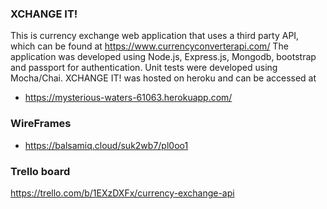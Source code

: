### XCHANGE IT!
This is currency exchange web application that uses a third party API, which can be found at https://www.currencyconverterapi.com/
The application was developed using Node.js, Express.js, Mongodb, bootstrap and passport for authentication. Unit tests were developed using Mocha/Chai.
XCHANGE IT! was hosted on heroku and can be accessed at 
* https://mysterious-waters-61063.herokuapp.com/
### WireFrames
* https://balsamiq.cloud/suk2wb7/pl0oo1
### Trello board
https://trello.com/b/1EXzDXFx/currency-exchange-api
